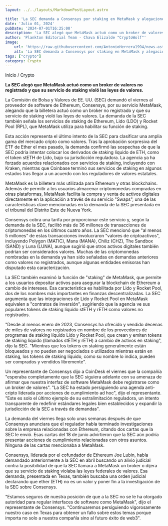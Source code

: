 ```yaml
---
layout: ../../layouts/MarkdownPostLayout.astro

title: 'La SEC demanda a Consensys por staking en MetaMask y alegaciones de actuar como broker'
date: 'Julio 01, 2024'
pubDate: '2024-07-01T16:25:00'
description: 'La SEC alegó que MetaMask actuó como un broker de valores no registrado y que su servicio de staking violó las leyes de valores.'
author: 'Plankton Editorial Team - Chava Elizalde "CryptoWolf"'
image:
    url: 'https://raw.githubusercontent.com/AntonioHerrera1994/news-astro/master/src/assets/crypto/crypto195.webp'
    alt: 'La SEC demanda a Consensys por staking en MetaMask y alegaciones de actuar como broker'
tags: ["crypto"]
category: Crypto
---
```



<span><a href="/" style="text-decoration:none;color:#0F1416">Inicio</a> / <a href="/crypto" style="text-decoration:none;color:#0F1416">Crypto</a></span>

<p style="font-weight: bold;">La SEC alegó que MetaMask actuó como un broker de valores no registrado y que su servicio de staking violó las leyes de valores.</p>

La Comisión de Bolsa y Valores de EE. UU. (SEC) demandó el viernes al proveedor de software de Ethereum, Consensys, por su servicio MetaMask, alegando que la billetera actuó como un broker no registrado y que su servicio de staking violó las leyes de valores. La demanda de la SEC también señala los servicios de staking de Ethereum, Lido (LDO) y Rocket Pool (RPL), que MetaMask utiliza para habilitar su función de staking.

Esta acción representa el último intento de la SEC para clasificar una amplia gama del mercado cripto como valores. Tras la aprobación sorpresiva del ETF de Ether el mes pasado, la demanda confirmó las sospechas de que la SEC podría intentar colocar los derivados de staking líquido de ETH, como el token stETH de Lido, bajo su jurisdicción reguladora. La agencia ya ha forzado acuerdos relacionados con servicios de staking, incluyendo con Kraken, mientras que Coinbase terminó sus servicios de staking en algunos estados tras llegar a un acuerdo con los reguladores de valores estatales.

MetaMask es la billetera más utilizada para Ethereum y otras blockchains. Además de permitir a los usuarios almacenar criptomonedas compradas en otras plataformas, MetaMask facilita la compra y venta de activos digitales directamente en la aplicación a través de su servicio "Swaps", una de las características clave mencionadas en la demanda de la SEC presentada en el tribunal del Distrito Este de Nueva York.

Consensys cobra una tarifa por proporcionar este servicio y, según la demanda de la SEC, facilitó más de 36 millones de transacciones de criptomonedas en los últimos cuatro años. La SEC mencionó que "al menos 5 millones" de estas transacciones involucraron "valores de criptoactivos", incluyendo Polygon (MATIC), Mana (MANA), Chiliz (CHZ), The Sandbox (SAND) y Luna (LUNA), aunque sugirió que otros activos digitales también podrían ser considerados valores. Muchas de las criptomonedas nombradas en la demanda ya han sido señaladas en demandas anteriores como valores no registrados, aunque algunas entidades emisoras han disputado esta caracterización.

La SEC también examinó la función de "staking" de MetaMask, que permite a los usuarios depositar activos para asegurar la blockchain de Ethereum a cambio de intereses. Esa característica es habilitada por Lido y Rocket Pool, dos de los nombres más importantes en finanzas descentralizadas. La SEC argumenta que las integraciones de Lido y Rocket Pool en MetaMask equivalen a "contratos de inversión", sugiriendo que la agencia ve sus populares tokens de staking líquido stETH y rETH como valores no registrados.

"Desde al menos enero de 2023, Consensys ha ofrecido y vendido decenas de miles de valores no registrados en nombre de los proveedores de programas de staking líquido Lido y Rocket Pool, que crean y emiten tokens de staking líquido (llamados stETH y rETH) a cambio de activos en staking", dijo la SEC. "Mientras que los tokens en staking generalmente están bloqueados y no pueden ser negociados o utilizados mientras están en staking, los tokens de staking líquido, como su nombre lo indica, pueden ser comprados y vendidos libremente".

Un representante de Consensys dijo a CoinDesk el viernes que la compañía "esperaba completamente que la SEC siguiera adelante con su amenaza de afirmar que nuestra interfaz de software MetaMask debe registrarse como un broker de valores".
"La SEC ha estado persiguiendo una agenda anti-cripto liderada por acciones de cumplimiento ad hoc", dijo el representante. "Este es solo el último ejemplo de su extralimitación reguladora, un intento transparente de redefinir estándares legales bien establecidos y expandir la jurisdicción de la SEC a través de demandas".

La demanda del viernes llega solo unas semanas después de que Consensys anunciara que el regulador había terminado investigaciones sobre la empresa relacionadas con Ethereum, citando dos cartas que la SEC le envió.
Esas cartas del 18 de junio advirtieron que la SEC aún podría presentar acciones de cumplimiento relacionadas con otros asuntos. Ninguna de las cartas mencionaba a MetaMask.

Consensys, liderada por el cofundador de Ethereum Joe Lubin, había demandado anteriormente a la SEC en abril buscando un alivio judicial contra la posibilidad de que la SEC llamara a MetaMask un broker o dijera que su servicio de staking violaba las leyes federales de valores. Esa demanda, presentada en Texas, también buscaba una orden judicial declarando que ether (ETH) no es un valor y poner fin a la investigación de la SEC sobre Consensys.

"Estamos seguros de nuestra posición de que a la SEC no se le ha otorgado autoridad para regular interfaces de software como MetaMask", dijo el representante de Consensys. "Continuaremos persiguiendo vigorosamente nuestro caso en Texas para obtener un fallo sobre estos temas porque importa no solo a nuestra compañía sino al futuro éxito de web3".